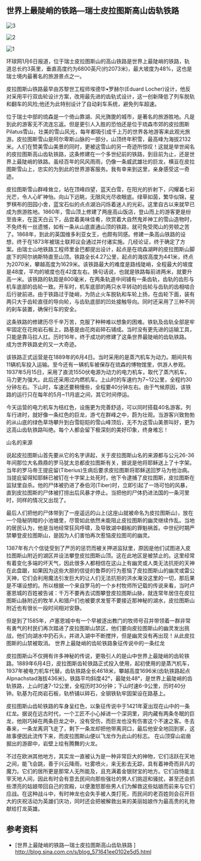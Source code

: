 世界上最陡峭的铁路—瑞士皮拉图斯高山齿轨铁路 
---
![3](http://pic.chinadaily.com.cn/img/attachement/jpg/site1/20170106/a41f726b051119d9a29a46.jpg)

![2](http://pic.chinadaily.com.cn/img/attachement/jpg/site1/20170106/a41f726b051119d9a29a49.jpg)

![1](http://pic.chinadaily.com.cn/img/attachement/jpg/site1/20170106/a41f726b051119d9a29a4c.jpg)

环球网1月6日报道，位于瑞士皮拉图斯山的高山铁路是世界上最陡峭的铁路，轨道总长约3英里，垂直高度约为6800英尺(约2073米)，最大坡度为48%，这也是瑞士境内最著名的旅游景点之一。

皮拉图斯山铁路最早由苏黎世工程师埃德华•罗赫尔(Eduard Locher)设计，他反对采用平行双齿轮设计方案，改用最先进的齿轨式设计，这一创新降低了列车脱轨和翻车的风险;他还为此特别设计了自动刹车系统，避免列车超速。

位于瑞士中部的琉森是一个倚山靠湖、风光旖旎的城市，是著名的旅游胜地。凡是到此的游客无不流连忘返。但是更引人入胜的恐怕还是位于琉森市郊的皮拉图斯Pilatus雪山，壮美的雪山风光，每年都吸引成千上万的世界各地游客来此观光旅游。皮拉图斯雪山是阿尔卑斯山脉的一部分，山顶终年积雪，最高峰为海拔2132米。人们在赞美雪山美景的同时，更被这雪山的另一奇迹所惊叹！这就是举世闻名的皮拉图斯高山齿轨铁路，这条修建在一个多世纪前的铁路，到目前为止，还是世界上最陡峭的铁路。虽经百年的风风雨雨，仍像一条威武雄壮的巨龙，横亘在皮拉图斯雪山上，忠实的为到此的世界游客服务。我有幸来到这里，亲身感受这一奇迹。

皮拉图斯雪山群峰耸立，站在顶峰四望，蓝天白雪，在阳光的折射下，闪耀着七彩光芒，令人心旷神怡。向山下远眺，无限风光尽收眼底。绿草如茵，繁华似锦，星罗棋布的田园小舍，蓝宝石似的点点湖泊闪烁着迷人的光彩。这里自古以来就早已成为旅游胜地。1860年，雪山顶上修建了两座高山饭店，登山而上的游客更是纷至沓来，在蓝天白云下，品尝着美味佳肴，欣赏着大自然鬼斧神工的雪山造物时，不免终有一丝遗憾，如有一条从山底直通山顶的铁路，就可免受爬山的劳顿之苦了。1868年，到此的英国维多利亚女王，也颇有同感。修建一条高山铁路的设想，终于在1873年被瑞士联邦议会通过并付诸实施。几经论证，终于确定了方案。由瑞士山地铁路工程师里金巴都提出设计，起点是在琉森湖畔的皮拉图斯山脚底下的阿尔纳斯特直至山顶。铁路全长4.27公里，起点的海拔高度为441米，终点为2070米，攀越高度为1629米。该铁路最大的难度是路线陡峭，全程最大的坡度是48度，平均的坡度也在42度左右。换句话说，也就是铁路每前进两米，就要升高一米。该铁路的轨距是800毫米，在两条轨道中间铺有一条齿轨，齿轨的齿形与机车底部的齿轮一致。开车时，机车底部的两只水平转动的齿轮与齿轨的齿相啮合后行驶前进。由于铁路过于陡峭，为防止火车脱轨和车轮上扬，在齿轮下面，装有两只大于齿轮直径的导向轮，与齿轨底部的凹处接触导向。同时还采用了三种不同的刹车装置，确保行车的安全。

这条铁路的修建历尽千辛万苦，克服了种种难以想象的困难。铁轨及齿轨全部是牢牢固定在花岗岩石板上，路基是由花岗岩碎石铺成。当时没有更先进的运输工具，只能是靠马拉人扛。历时16年，终于成功的修建了这条世界最陡峭的齿轨铁路。成为世界铁路史的又一大奇迹。

该铁路正式运营是在1889年的6月4日。当时采用的是蒸汽机车为动力。期间共有11辆机车投入运输。至今还有一辆机车被保存在琉森的博物馆里，供游人参观。1937年5月15日，采用了直流1550伏电源为动力的电力机车，取代了蒸汽机车，马力更为强大。此后还采用过内燃机车。上山时的车速约为7~12公里，全程约30分钟左右。下山时，车速还要稍慢些，全程要40分钟左右。由于气候原因，该铁路的运行只在每年的5月~11月底之间，其它时间停运。

今天运营的电力机车为桔红色，设施更为完善舒适，可以同时搭载40名游客。列车行进时，就好像一条红色的巨龙，游弋在群峰之中，蔚为壮观。当游客兴致勃勃的从山底的绿色草场攀升到白雪皑皑的雪山峰顶后，无不为这雪山美景叫好，更为这高山齿轨铁路叫绝。每个人都会留下极深刻的美好印象，终身难忘！

山名的来源

说起皮拉图斯山首先要从它的名字讲起，关于皮拉图斯山名的来源都与公元26-36年间那位大名鼎鼎的罗马犹太总都皮拉图斯有关，据说是他将耶稣送上了十字架。当年的罗马帝王提庇留(Tiberius)生病后要求皮拉图斯将耶稣送回罗马为他治病。当提庇留得知耶稣已被钉在十字架上处死时，他下令逮捕了皮拉图斯，皮拉图斯在监狱里自杀。他的尸体被扔进了泰伯河(Tiber)时，立即引起了一场可怕的风暴，直到皮拉图斯的尸体被打捞出后风暴才停止。当把他的尸体扔进法国的一条河里时，同样的情况又出现了。

最后人们把他的尸体带到了一座遥远的山上(这座山就被命名为皮拉图斯山)，放在一个隐秘阴暗的小池塘里，尽管如此依然未能阻止皮拉图斯的幽灵继续作乱。当地的居民认为，他是当地经常狂风呼啸，及导致湖中翻船的罪魁祸首。中世纪时期严禁攀登皮拉图斯山，是因为人们害怕再次惹恼皮拉图司的幽灵。

1387年有六个信徒受到了严厉的惩罚而被关押进监狱里，原因是他们试图进入皮拉图斯山附近的湖区并设法攀登皮拉图斯山顶。这在此地区是被禁止的。这里经常有着变化多端的坏天气，因此很多人都相信在这山上有幽灵或人类无法抗拒的天神在此盘踞，如果因为这些大胆的信徒的鲁莽的行为惹恼了皮拉图斯山的幽灵或雷公天神，它们会利用魔法引发巨大的让人们无法抗拒的洪水淹没这里的一切，那后果是不堪设想的。所以根据一个来自罗马的一个乡村牧师所记载的传说来看，当时卢塞恩城的百姓被告诫：千万不要再去试图攀登皮拉图斯山脉，就连常年居住在皮拉图斯山脉附近的牧羊人和猎户们也被要求发誓不要接近那神秘的湖水，皮拉图斯山附近也有很长一段时间相对安静。
 
 但是到了1585年，卢塞恩城中有一个早被逐出教门的牧师号召并带领着一群非常有勇气的村民们再次踏进了皮拉图斯山禁区，他们要向皮拉图斯山的幽灵发出挑战，他们向湖水中扔石头，并进入湖中不断搅拌，但是幽灵没有再出现！从此皮拉图斯的山禁被取消。
世界上最陡峭的齿轮铁路象征传说中的一条红龙

皮拉图斯山不仅拥有许多神秘的传说，更吸引人的是山中世界上最陡峭的齿轮铁路。1889年6月4日，皮拉图斯齿轮铁路正式投入使用，起初使用的是蒸汽机车，1937年被电力机车代替。齿轨铁路全长4618米，攀越高度1696米(齿轨铁路起点Alpnachstad海拔436米)。铁路平均斜度42°，最陡处48°，是世界上最陡峭的齿轨铁路，上山时速7-12公里，全程历时30分钟；下山时速6-9公里，历时40分钟。轨基为花岗岩石板，轨桥铺以碎石，全钢铁轨牢固架设在路基上。

皮拉图斯山齿轮铁路的车身呈红色，以象征传说中于1421年夏出现在山中的一条红龙。据说在远古时代，一个工匠不小心掉进一个深洞里，洞内藏有两条冬眠的巨龙，他刚巧掉在两条巨龙之中，没有受伤，而巨龙也没有伤害这个不速之客。冬去春来，一条龙离洞飞走了，剩下一条龙却把他带离洞口，最后他安全地回到家，这故事便因此流传下来，而皮拉图斯山便以飞龙作为此山的标志。 在山顶穿山岩凿掘出的游廊中，岩壁上绘有腾舞的火龙。

不过在欧洲其他地方，其实龙一直被认为是一种非常巨大的神物，它们活跃在天地之间，能飞会跳，善于兴云降雨，吐雾喷火，来无影去无踪，具有着神奇而非凡的魔力。它们的居所更是那常人无所能及，且充满着金银财宝的地方。它们自恃能主宰天地人间，因此有时会有意去民间向那些强壮的男人们挑逗和骚扰，甚至还会抓些漂亮的姑娘带回自己的宫殿，以便激怒那些男人们为解救这些姑娘而前来与它们应战。在这种战斗中，有时神龙也会失手被人类打死，而民间的老百姓则会召开巨大的庆祝活动为英雄们庆功，同时还会把被解救出来的美丽姑娘作为最高贵的礼物献给打龙英雄。


参考资料
---
- [世界上最陡峭的铁路—瑞士皮拉图斯高山齿轨铁路 ] http://blog.sina.com.cn/s/blog_571641ee0102e5d5.html